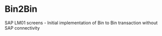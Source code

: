 # Bin2Bin
SAP LM01 screens - Initial implementation of Bin to Bin transaction without SAP connectivity
